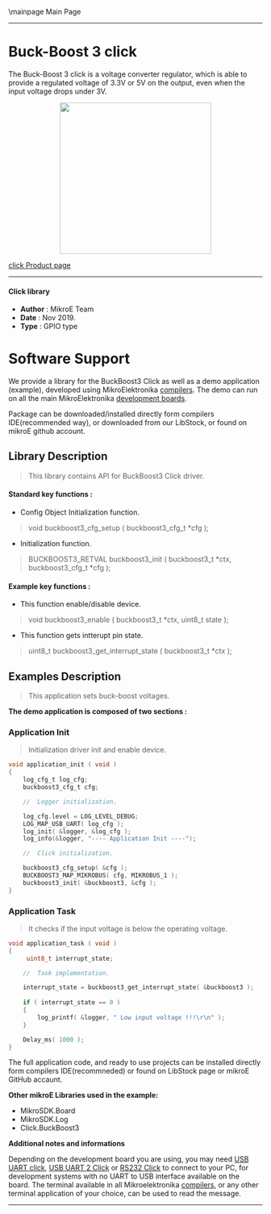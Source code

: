 \mainpage Main Page
 
---
# Buck-Boost 3 click

The Buck-Boost 3 click is a voltage converter regulator, which is able to provide a regulated voltage of 3.3V or 5V on the output, even when the input voltage drops under 3V.

<p align="center">
  <img src="http://download.mikroe.com/images/click_for_ide/buckboost3_click.png" height=300px>
</p>

[click Product page](<https://www.mikroe.com/buck-boost-3-click>)

---

#### Click library 

- **Author**        : MikroE Team
- **Date**          : Nov 2019.
- **Type**          : GPIO type


# Software Support

We provide a library for the BuckBoost3 Click 
as well as a demo application (example), developed using MikroElektronika 
[compilers](http://shop.mikroe.com/compilers). 
The demo can run on all the main MikroElektronika [development boards](http://shop.mikroe.com/development-boards).

Package can be downloaded/installed directly form compilers IDE(recommended way), or downloaded from our LibStock, or found on mikroE github account. 

## Library Description

> This library contains API for BuckBoost3 Click driver.

#### Standard key functions :

- Config Object Initialization function.
> void buckboost3_cfg_setup ( buckboost3_cfg_t *cfg ); 
 
- Initialization function.
> BUCKBOOST3_RETVAL buckboost3_init ( buckboost3_t *ctx, buckboost3_cfg_t *cfg );


#### Example key functions :

- This function enable/disable device.
> void buckboost3_enable ( buckboost3_t *ctx, uint8_t state );

 
- This function gets intterupt pin state.
> uint8_t buckboost3_get_interrupt_state ( buckboost3_t *ctx );

## Examples Description

> This application sets buck-boost voltages.

**The demo application is composed of two sections :**

### Application Init 

> Initialization driver init and enable device.

```c
void application_init ( void )
{
    log_cfg_t log_cfg;
    buckboost3_cfg_t cfg;

    //  Logger initialization.

    log_cfg.level = LOG_LEVEL_DEBUG;
    LOG_MAP_USB_UART( log_cfg );
    log_init( &logger, &log_cfg );
    log_info(&logger, "---- Application Init ----");

    //  Click initialization.

    buckboost3_cfg_setup( &cfg );
    BUCKBOOST3_MAP_MIKROBUS( cfg, MIKROBUS_1 );
    buckboost3_init( &buckboost3, &cfg );
}
```

### Application Task

> It checks if the input voltage is below the operating voltage.

```c
void application_task ( void )
{
     uint8_t interrupt_state;

    //  Task implementation.

    interrupt_state = buckboost3_get_interrupt_state( &buckboost3 );
    
    if ( interrupt_state == 0 )
    {
        log_printf( &logger, " Low input voltage !!!\r\n" );
    }

    Delay_ms( 1000 );
}
```

The full application code, and ready to use projects can be  installed directly form compilers IDE(recommneded) or found on LibStock page or mikroE GitHub accaunt.

**Other mikroE Libraries used in the example:** 

- MikroSDK.Board
- MikroSDK.Log
- Click.BuckBoost3

**Additional notes and informations**

Depending on the development board you are using, you may need 
[USB UART click](http://shop.mikroe.com/usb-uart-click), 
[USB UART 2 Click](http://shop.mikroe.com/usb-uart-2-click) or 
[RS232 Click](http://shop.mikroe.com/rs232-click) to connect to your PC, for 
development systems with no UART to USB interface available on the board. The 
terminal available in all Mikroelektronika 
[compilers](http://shop.mikroe.com/compilers), or any other terminal application 
of your choice, can be used to read the message.



---
